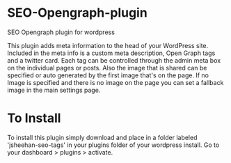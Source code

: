 # SEO-Opengraph-plugin
SEO Opengraph plugin for wordpress

This plugin adds meta information to the head of your WordPress site.  Included in the meta info is a custom meta description, Open Graph tags and a twitter card.  Each tag can be controlled through the admin meta box on the individual pages or posts.  Also the image that is shared can be specified or auto generated by the first image that's on the page.  If no Image is specified and there is no image on the page you can set a fallback image in the main settings page.  

# To Install
To install this plugin simply download and place in a folder labeled 'jsheehan-seo-tags' in your plugins folder of your wordpress install.  Go to your dashboard > plugins > activate.
